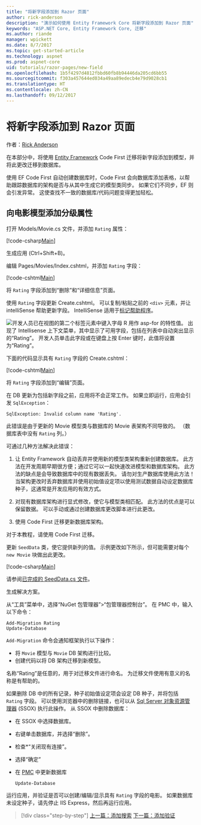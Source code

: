 ```yaml
---
title: "将新字段添加到 Razor 页面"
author: rick-anderson
description: "演示如何使用 Entity Framework Core 将新字段添加到 Razor 页面"
keywords: "ASP.NET Core, Entity Framework Core, 迁移"
ms.author: riande
manager: wpickett
ms.date: 8/7/2017
ms.topic: get-started-article
ms.technology: aspnet
ms.prod: aspnet-core
uid: tutorials/razor-pages/new-field
ms.openlocfilehash: 1b5f4297d4812fbbd60fb8b94446da205cd6bb55
ms.sourcegitcommit: f303a457644ed034a49aa89edecb4e79d9028cb1
ms.translationtype: HT
ms.contentlocale: zh-CN
ms.lasthandoff: 09/12/2017
---
```

# <a name="adding-a-new-field-to-a-razor-page"></a>将新字段添加到 Razor 页面

作者：[Rick Anderson](https://twitter.com/RickAndMSFT)

在本部分中，将使用 [Entity Framework](https://docs.microsoft.com/ef/core/get-started/aspnetcore/new-db) Code First 迁移将新字段添加到模型，并将此更改迁移到数据库。

使用 EF Code First 自动创建数据库时，Code First 会向数据库添加表格，以帮助跟踪数据库的架构是否与从其中生成它的模型类同步。 如果它们不同步，EF 则会引发异常。 这使查找不一致的数据库/代码问题变得更加轻松。

## <a name="adding-a-rating-property-to-the-movie-model"></a>向电影模型添加分级属性

打开 Models/Movie.cs 文件，并添加 `Rating` 属性：

[!code-csharp[Main](razor-pages-start/sample/RazorPagesMovie/Models/MovieDateRating.cs?highlight=11&range=7-18)]

生成应用 (Ctrl+Shift+B)。

编辑 Pages/Movies/Index.cshtml，并添加 `Rating` 字段：

[!code-cshtml[Main](razor-pages-start/sample/RazorPagesMovie/Pages/Movies/Index.cshtml?highlight=40-42,61-63)]

将 `Rating` 字段添加到“删除”和“详细信息”页面。

使用 `Rating` 字段更新 Create.cshtml。 可以复制/粘贴之前的 `<div>` 元素，并让 intelliSense 帮助更新字段。 IntelliSense 适用于[标记帮助程序](xref:mvc/views/tag-helpers/intro)。

![开发人员已在视图的第二个标签元素中键入字母 R 用作 asp-for 的特性值。 出现了 Intellisense 上下文菜单，其中显示了可用字段，包括在列表中自动突出显示的“Rating”。 开发人员单击此字段或在键盘上按 Enter 键时，此值将设置为“Rating”。](new-field/_static/cr.png)

下面的代码显示具有 `Rating` 字段的 Create.cshtml：

[!code-cshtml[Main](razor-pages-start/sample/RazorPagesMovie/Pages/Movies/Create.cshtml?highlight=31-35)]

将 `Rating` 字段添加到“编辑”页面。

在 DB 更新为包括新字段之前，应用将不会正常工作。 如果立即运行，应用会引发 `SqlException`：

`SqlException: Invalid column name 'Rating'.`

此错误是由于更新的 Movie 模型类与数据库的 Movie 表架构不同导致的。 （数据库表中没有 `Rating` 列。）

可通过几种方法解决此错误：

1. 让 Entity Framework 自动丢弃并使用新的模型类架构重新创建数据库。 此方法在开发周期早期很方便；通过它可以一起快速改进模型和数据库架构。 此方法的缺点是会导致数据库中的现有数据丢失。 请勿对生产数据库使用此方法！ 当架构更改时丢弃数据库并使用初始值设定项以使用测试数据自动设定数据库种子，这通常是开发应用的有效方式。

2. 对现有数据库架构进行显式修改，使它与模型类相匹配。 此方法的优点是可以保留数据。 可以手动或通过创建数据库更改脚本进行此更改。

3. 使用 Code First 迁移更新数据库架构。

对于本教程，请使用 Code First 迁移。

更新 `SeedData` 类，使它提供新列的值。 示例更改如下所示，但可能需要对每个 `new Movie` 块做出此更改。

[!code-csharp[Main](razor-pages-start/sample/RazorPagesMovie/Models/SeedDataRating.cs?name=snippet1&highlight=6)]

请参阅[已完成的 SeedData.cs 文件](https://github.com/aspnet/Docs/blob/master/aspnetcore/tutorials/razor-pages/razor-pages-start/sample/RazorPagesMovie/Models/SeedDataRating.cs)。

生成解决方案。

<a name="pmc"></a>

从“工具”菜单中，选择“NuGet 包管理器”>“包管理器控制台”。
在 PMC 中，输入以下命令：

```PMC
Add-Migration Rating
Update-Database
```

`Add-Migration` 命令会通知框架执行以下操作：

* 将 `Movie` 模型与 `Movie` DB 架构进行比较。
* 创建代码以将 DB 架构迁移到新模型。

名称“Rating”是任意的，用于对迁移文件进行命名。 为迁移文件使用有意义的名称是有帮助的。

<a name="ssox"></a> 如果删除 DB 中的所有记录，种子初始值设定项会设定 DB 种子，并将包括 `Rating` 字段。 可以使用浏览器中的删除链接，也可以从 [Sql Server 对象资源管理器](xref:tutorials/razor-pages/sql#ssox) (SSOX) 执行此操作。 从 SSOX 中删除数据库：

* 在 SSOX 中选择数据库。
* 右键单击数据库，并选择“删除”。
* 检查*“关闭现有连接”。
* 选择“确定”
* 在 [PMC](xref:tutorials/razor-pages/new-field#pmc) 中更新数据库 

    ```PMC
    Update-Database
    ```

运行应用，并验证是否可以创建/编辑/显示具有 `Rating` 字段的电影。 如果数据库未设定种子，请先停止 IIS Express，然后再运行应用。

>[!div class="step-by-step"]
[上一篇：添加搜索](xref:tutorials/razor-pages/search)
[下一篇：添加验证](xref:tutorials/razor-pages/validation)
